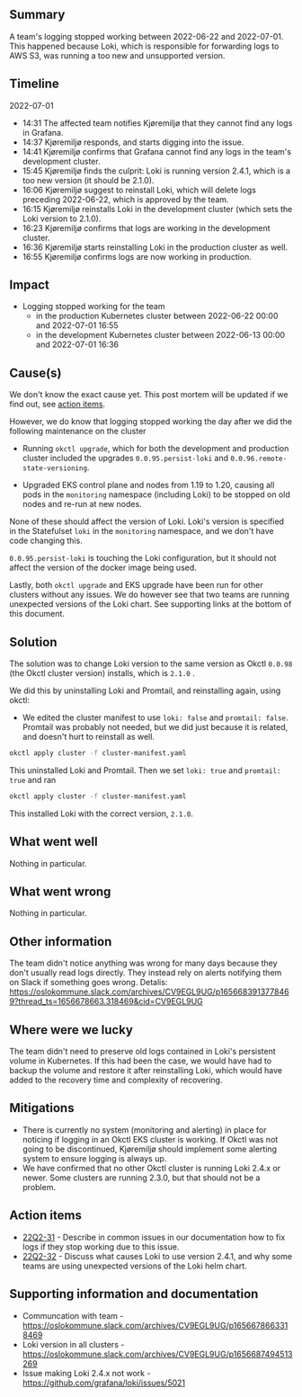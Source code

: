 ## Summary
A team's logging stopped working between 2022-06-22 and 2022-07-01. This happened because Loki, which is responsible for forwarding logs to AWS S3, was running a too new and unsupported version.

## Timeline
2022-07-01

* 14:31 The affected team notifies Kjøremiljø that they cannot find any logs in Grafana.
* 14:37 Kjøremiljø responds, and starts digging into the issue.
* 14:41 Kjøremiljø confirms that Grafana cannot find any logs in the team's development cluster.
* 15:45 Kjøremiljø finds the culprit: Loki is running version 2.4.1, which is a too new version (it should be 2.1.0).
* 16:06 Kjøremiljø suggest to reinstall Loki, which will delete logs preceding 2022-06-22, which is approved by the team.
* 16:15 Kjøremiljø reinstalls Loki in the development cluster (which sets the Loki version to 2.1.0).
* 16:23 Kjøremiljø confirms that logs are working in the development cluster.
* 16:36 Kjøremiljø starts reinstalling Loki in the production cluster as well.
* 16:55 Kjøremiljø confirms logs are now working in production.

## Impact
* Logging stopped working for the team
  * in the production Kubernetes cluster between 2022-06-22 00:00 and 2022-07-01 16:55
  * in the development Kubernetes cluster between  2022-06-13 00:00 and 2022-07-01 16:36

## Cause(s)
We don't know the exact cause yet. This post mortem will be updated if we find out, see [action items](#Action-items).

However, we do know that logging stopped working the day after we did the following maintenance on the cluster

* Running `okctl upgrade`, which for both the development and production cluster included the upgrades `0.0.95.persist-loki` and `0.0.96.remote-state-versioning`. 

* Upgraded EKS control plane and nodes from 1.19 to 1.20, causing all pods in the `monitoring` namespace (including Loki) to be stopped on old nodes and re-run at new nodes.

None of these should affect the version of Loki. Loki's version is specified in the Statefulset `loki` in the `monitoring` namespace, and we don't have code changing this.

`0.0.95.persist-loki` is touching the Loki configuration, but it should not affect the version of the docker image being used.

Lastly, both `okctl upgrade` and EKS upgrade have been run for other clusters without any issues. We do however see that two teams are running unexpected versions of the Loki chart. See supporting links at the bottom of this document.

## Solution
The solution was to change Loki version to the same version as Okctl `0.0.98` (the Okctl cluster version) installs, which is `2.1.0` .

We did this by uninstalling Loki and Promtail, and reinstalling again, using okctl:

* We edited the cluster manifest to use `loki: false` and `promtail: false`. Promtail was probably not needed, but we did just because it is related, and doesn't hurt to reinstall as well.

```bash
okctl apply cluster -f cluster-manifest.yaml
```

This uninstalled Loki and Promtail. Then we set  `loki: true` and `promtail: true` and ran

```bash
okctl apply cluster -f cluster-manifest.yaml
```

This installed Loki with the correct version, `2.1.0`.

## What went well
Nothing in particular.

## What went wrong
Nothing in particular.

## Other information

The team didn't notice anything was wrong for many days because they don't usually read logs directly. They instead rely on alerts notifying them on Slack if something goes wrong. Detalis: https://oslokommune.slack.com/archives/CV9EGL9UG/p1656683913778469?thread_ts=1656678663.318469&cid=CV9EGL9UG

## Where were we lucky
The team didn't need to preserve old logs contained in Loki's persistent volume in Kubernetes. If this had been the case, we would have had to backup the volume and restore it after reinstalling Loki, which would have added to the recovery time and complexity of recovering.

## Mitigations
* There is currently no system (monitoring and alerting) in place for noticing if logging in an Okctl EKS cluster is working. If Okctl was not going to be discontinued, Kjøremiljø should implement some alerting system to ensure logging is always up.
* We have confirmed that no other Okctl cluster is running Loki 2.4.x or newer. Some clusters are running 2.3.0, but that should not be a problem.

## Action items
* [22Q2-31](https://trello.com/c/K4QykQh0/31-okctio-beskriv-i-common-issues-hvordan-fikse-logging-som-slutter-%C3%A5-funke-pga-loki-24x) - Describe in common issues in our documentation how to fix logs if they stop working due to this issue.
* [22Q2-32](https://trello.com/c/plYjrcfb/32-diskuter-hvordan-loki-i-et-cluster-kunne-f%C3%A5-versjon-241) - Discuss what causes Loki to use version 2.4.1, and why some teams are using unexpected versions of the Loki helm chart.

## Supporting information and documentation
* Communcation with team - https://oslokommune.slack.com/archives/CV9EGL9UG/p1656678663318469
* Loki version in all clusters - https://oslokommune.slack.com/archives/CV9EGL9UG/p1656687494513269
* Issue making Loki 2.4.x not work - https://github.com/grafana/loki/issues/5021



